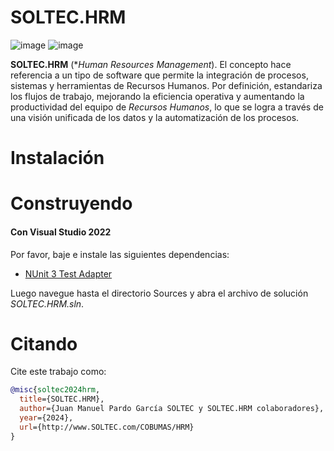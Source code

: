 # SOLTEC.HRM

![image](https://img.shields.io/badge/license-GPL-3.svg)
![image](https://img.shields.io/badge/license-LGPL-3.svg)

**SOLTEC.HRM** (**Human Resources Management*). El concepto hace referencia a un tipo de software que permite la
integración de procesos, sistemas y herramientas de Recursos Humanos. Por definición, estandariza los flujos de trabajo, 
mejorando la eficiencia operativa y aumentando la productividad del equipo de *Recursos Humanos*, lo que se logra a 
través de una visión unificada de los datos y la automatización de los procesos.

# Instalación

# Construyendo

#### Con Visual Studio 2022

Por favor, baje e instale las siguientes dependencias:

- [NUnit 3 Test Adapter](https://marketplace.visualstudio.com/items?itemName=NUnitDevelopers.NUnit3TestAdapter)

Luego navegue hasta el directorio Sources y abra el archivo de solución *SOLTEC.HRM.sln*.

# Citando

Cite este trabajo como:

```bibtex
@misc{soltec2024hrm,
  title={SOLTEC.HRM},
  author={Juan Manuel Pardo García SOLTEC y SOLTEC.HRM colaboradores},
  year={2024},
  url={http://www.SOLTEC.com/COBUMAS/HRM}
}
```

